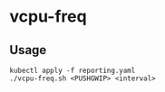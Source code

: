 # vcpu-freq

## Usage

```
kubectl apply -f reporting.yaml
./vcpu-freq.sh <PUSHGWIP> <interval>
```
